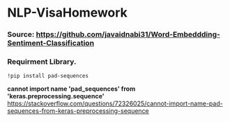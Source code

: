 # NLP-VisaHomework

### Source: https://github.com/javaidnabi31/Word-Embeddding-Sentiment-Classification

### Requirment Library.
    !pip install pad-sequences


**cannot import name 'pad_sequences' from 'keras.preprocessing.sequence'**
https://stackoverflow.com/questions/72326025/cannot-import-name-pad-sequences-from-keras-preprocessing-sequence
